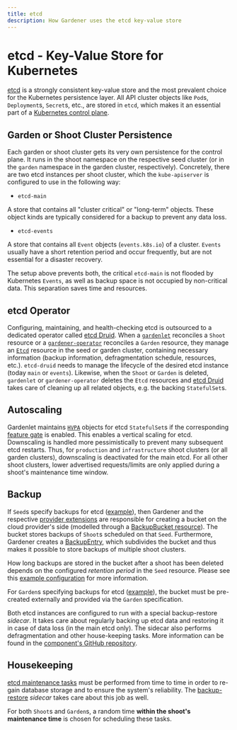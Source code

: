 ```yaml
---
title: etcd
description: How Gardener uses the etcd key-value store
---
```


# etcd - Key-Value Store for Kubernetes

[etcd](https://etcd.io/) is a strongly consistent key-value store and the most prevalent choice for the Kubernetes
persistence layer. All API cluster objects like `Pod`s, `Deployment`s, `Secret`s, etc., are stored in `etcd`, which
makes it an essential part of a [Kubernetes control plane](https://kubernetes.io/docs/concepts/overview/components/#control-plane-components).

## Garden or Shoot Cluster Persistence

Each garden or shoot cluster gets its very own persistence for the control plane.
It runs in the shoot namespace on the respective seed cluster (or in the `garden` namespace in the garden cluster, respectively).
Concretely, there are two etcd instances per shoot cluster, which the `kube-apiserver` is configured to use in the following way:

* `etcd-main`

A store that contains all "cluster critical" or "long-term" objects.
These object kinds are typically considered for a backup to prevent any data loss.

* `etcd-events`

A store that contains all `Event` objects (`events.k8s.io`) of a cluster.
`Events` usually have a short retention period and occur frequently, but are not essential for a disaster recovery.

The setup above prevents both, the critical `etcd-main` is not flooded by Kubernetes `Events`, as well as backup space is not occupied by non-critical data.
This separation saves time and resources.

## etcd Operator

Configuring, maintaining, and health-checking etcd is outsourced to a dedicated operator called [etcd Druid](https://github.com/gardener/etcd-druid/).
When a [`gardenlet`](gardenlet.md) reconciles a `Shoot` resource or a [`gardener-operator`](operator.md) reconciles a `Garden` resource, they manage an [`Etcd`](https://github.com/gardener/etcd-druid/blob/1d427e9167adac1476d1847c0e265c2c09d6bc62/config/samples/druid_v1alpha1_etcd.yaml) resource in the seed or garden cluster, containing necessary information (backup information, defragmentation schedule, resources, etc.).
`etcd-druid` needs to manage the lifecycle of the desired etcd instance (today `main` or `events`).
Likewise, when the `Shoot` or `Garden` is deleted, `gardenlet` or `gardener-operator` deletes the `Etcd` resources and [etcd Druid](https://github.com/gardener/etcd-druid/) takes care of cleaning up all related objects, e.g. the backing `StatefulSet`s.

## Autoscaling

Gardenlet maintains [`HVPA`](https://github.com/gardener/hvpa-controller/blob/master/config/samples/autoscaling_v1alpha1_hvpa.yaml) objects for etcd `StatefulSet`s if the corresponding [feature gate](../deployment/feature_gates.md) is enabled.
This enables a vertical scaling for etcd.
Downscaling is handled more pessimistically to prevent many subsequent etcd restarts.
Thus, for `production` and `infrastructure` shoot clusters (or all garden clusters), downscaling is deactivated for the main etcd.
For all other shoot clusters, lower advertised requests/limits are only applied during a shoot's maintenance time window.

## Backup

If `Seed`s specify backups for etcd ([example](../../example/50-seed.yaml)), then Gardener and the respective [provider extensions](../extensions/overview.md) are responsible for creating a bucket on the cloud provider's side (modelled through a [BackupBucket resource](../extensions/backupbucket.md)).
The bucket stores backups of `Shoot`s scheduled on that `Seed`.
Furthermore, Gardener creates a [BackupEntry](../extensions/backupentry.md), which subdivides the bucket and thus makes it possible to store backups of multiple shoot clusters.

How long backups are stored in the bucket after a shoot has been deleted depends on the configured _retention period_ in the `Seed` resource.
Please see this [example configuration](https://github.com/gardener/gardener/blob/849cd857d0d20e5dde26b9740ca2814603a56dfd/example/20-componentconfig-gardenlet.yaml#L20) for more information.

For `Garden`s specifying backups for etcd ([example](../../example/operator/20-garden.yaml)), the bucket must be pre-created externally and provided via the `Garden` specification.

Both etcd instances are configured to run with a special backup-restore _sidecar_.
It takes care about regularly backing up etcd data and restoring it in case of data loss (in the main etcd only).
The sidecar also performs defragmentation and other house-keeping tasks.
More information can be found in the [component's GitHub repository](https://github.com/gardener/etcd-backup-restore).

## Housekeeping

[etcd maintenance tasks](https://etcd.io/docs/v3.3/op-guide/maintenance/) must be performed from time to time in order to re-gain database storage and to ensure the system's reliability.
The [backup-restore](https://github.com/gardener/etcd-backup-restore) _sidecar_ takes care about this job as well.

For both `Shoot`s and `Garden`s, a random time **within the shoot's maintenance time** is chosen for scheduling these tasks.